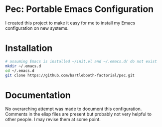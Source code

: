# Pec: Portable Emacs Configuration

I created this project to make it easy for me to install my Emacs
configuration on new systems.

# Installation

```sh
# assuming Emacs is installed ~/init.el and ~/.emacs.d/ do not exist
mkdir ~/.emacs.d
cd ~/.emacs.d
git clone https://github.com/bartlebooth-factorial/pec.git
```

# Documentation

No overarching attempt was made to document this configuration.
Comments in the elisp files are present but probably not very helpful
to other people. I may revise them at some point.
